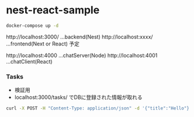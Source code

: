 # nest-react-sample

```bash
docker-compose up -d
```

http://localhost:3000/ ...backend(Nest)
http://localhost:xxxx/ ...frontend(Next or React) 予定

http://localhost:4000 ...chatServer(Node)
http://localhost:4001 ...chatClient(React)

### Tasks 
- 検証用
- localhost:3000/tasks/ でDBに登録された情報が取れる
```bash
curl -X POST -H "Content-Type: application/json" -d '{"title":"Hello"}' localhost:3000/tasks/
```
